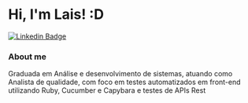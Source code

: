 # Hi, I'm Lais! :D
[![Linkedin Badge](https://img.shields.io/badge/-LinkedIn-blue?style=flat-square&logo=Linkedin&logoColor=white&link=https://www.linkedin.com/in/fagnerpsantos/)](https://www.linkedin.com/in/laissiles/)


### About me
Graduada em Análise e desenvolvimento de sistemas, atuando como Analista de qualidade, com foco em testes automatizados em front-end utilizando Ruby, Cucumber e Capybara e testes de APIs Rest
